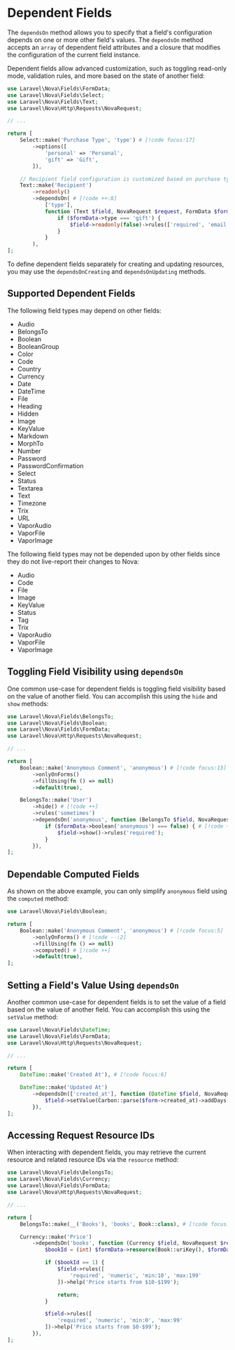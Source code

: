 # Dependent Fields

The `dependsOn` method allows you to specify that a field's configuration depends on one or more other field's values. The `dependsOn` method accepts an `array` of dependent field attributes and a closure that modifies the configuration of the current field instance.

Dependent fields allow advanced customization, such as toggling read-only mode, validation rules, and more based on the state of another field:

```php
use Laravel\Nova\Fields\FormData;
use Laravel\Nova\Fields\Select;
use Laravel\Nova\Fields\Text;
use Laravel\Nova\Http\Requests\NovaRequest;

// ...

return [
    Select::make('Purchase Type', 'type') # [!code focus:17]
        ->options([
            'personal' => 'Personal',
            'gift' => 'Gift',
        ]),

    // Recipient field configuration is customized based on purchase type...
    Text::make('Recipient')
        ->readonly()
        ->dependsOn( # [!code ++:8]
            ['type'],
            function (Text $field, NovaRequest $request, FormData $formData) {
                if ($formData->type === 'gift') {
                    $field->readonly(false)->rules(['required', 'email']);
                }
            }
        ),
];
```

To define dependent fields separately for creating and updating resources, you may use the `dependsOnCreating` and `dependsOnUpdating` methods.

## Supported Dependent Fields

The following field types may depend on other fields:

- Audio
- BelongsTo
- Boolean
- BooleanGroup
- Color
- Code
- Country
- Currency
- Date
- DateTime
- File
- Heading
- Hidden
- Image
- KeyValue
- Markdown
- MorphTo
- Number
- Password
- PasswordConfirmation
- Select
- Status
- Textarea
- Text
- Timezone
- Trix
- URL
- VaporAudio
- VaporFile
- VaporImage

The following field types may not be depended upon by other fields since they do not live-report their changes to Nova:

- Audio
- Code
- File
- Image
- KeyValue
- Status
- Tag
- Trix
- VaporAudio
- VaporFile
- VaporImage

## Toggling Field Visibility using `dependsOn`

One common use-case for dependent fields is toggling field visibility based on the value of another field. You can accomplish this using the `hide` and `show` methods:

```php
use Laravel\Nova\Fields\BelongsTo;
use Laravel\Nova\Fields\Boolean;
use Laravel\Nova\Fields\FormData;
use Laravel\Nova\Http\Requests\NovaRequest;

// ...

return [
    Boolean::make('Anonymous Comment', 'anonymous') # [!code focus:13]
        ->onlyOnForms()
        ->fillUsing(fn () => null)
        ->default(true),

    BelongsTo::make('User')
        ->hide() # [!code ++]
        ->rules('sometimes')
        ->dependsOn('anonymous', function (BelongsTo $field, NovaRequest $request, FormData $formData) {
            if ($formData->boolean('anonymous') === false) { # [!code ++:3]
                $field->show()->rules('required');
            }
        }),
];
```

## Dependable Computed Fields

As shown on the above example, you can only simplify `anonymous` field using the `computed` method:

```php
use Laravel\Nova\Fields\Boolean;

return [
    Boolean::make('Anonymous Comment', 'anonymous') # [!code focus:5]
        ->onlyOnForms() # [!code --:2]
        ->fillUsing(fn () => null)
        ->computed() # [!code ++]
        ->default(true),
];
```

## Setting a Field's Value Using `dependsOn`

Another common use-case for dependent fields is to set the value of a field based on the value of another field. You can accomplish this using the `setValue` method:

```php
use Laravel\Nova\Fields\DateTime;
use Laravel\Nova\Fields\FormData;
use Laravel\Nova\Http\Requests\NovaRequest;

// ...

return [
    DateTime::make('Created At'), # [!code focus:6]

    DateTime::make('Updated At')
        ->dependsOn(['created_at'], function (DateTime $field, NovaRequest $request, FormData $form) {
            $field->setValue(Carbon::parse($form->created_at)->addDays(7)); # [!code ++]
        }),
];
```

## Accessing Request Resource IDs

When interacting with dependent fields, you may retrieve the current resource and related resource IDs via the `resource` method:

```php
use Laravel\Nova\Fields\BelongsTo;
use Laravel\Nova\Fields\Currency;
use Laravel\Nova\Fields\FormData;
use Laravel\Nova\Http\Requests\NovaRequest;

// ...

return [
    BelongsTo::make(__('Books'), 'books', Book::class), # [!code focus:18]

    Currency::make('Price')
        ->dependsOn('books', function (Currency $field, NovaRequest $request, FormData $formData) {
            $bookId = (int) $formData->resource(Book::uriKey(), $formData->books); # [!code ++]

            if ($bookId == 1) {
                $field->rules([
                    'required', 'numeric', 'min:10', 'max:199'
                ])->help('Price starts from $10-$199');

                return;
            }

            $field->rules([
                'required', 'numeric', 'min:0', 'max:99'
            ])->help('Price starts from $0-$99');
        }),
];
```

